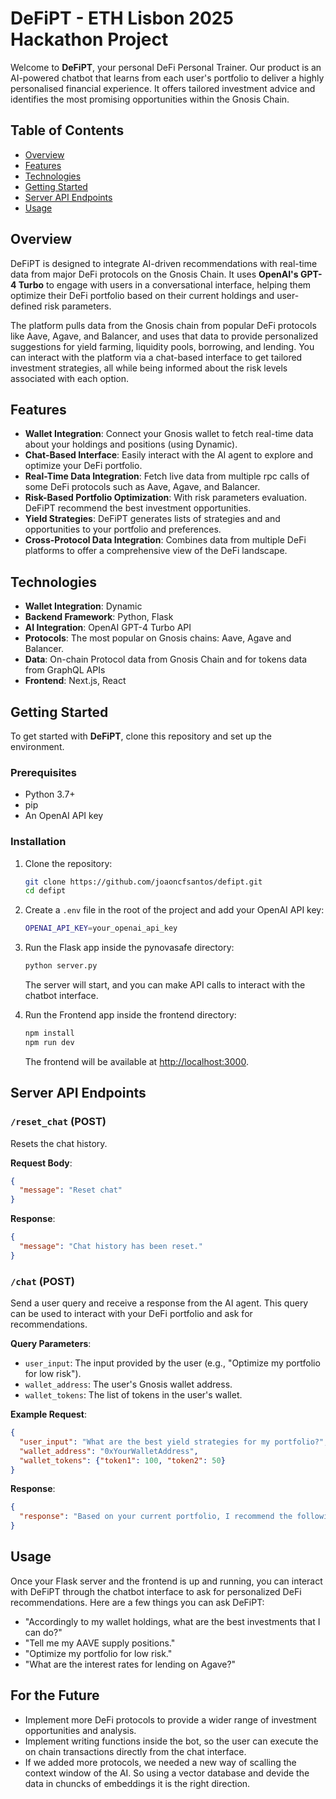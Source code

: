 
# DeFiPT - ETH Lisbon 2025 Hackathon Project

Welcome to **DeFiPT**, your personal DeFi Personal Trainer. Our product is an AI-powered chatbot that learns from each user's portfolio to deliver a highly personalised financial experience. It offers tailored investment advice and identifies the most promising opportunities within the Gnosis Chain.

## Table of Contents

* [Overview](#overview)
* [Features](#features)
* [Technologies](#technologies)
* [Getting Started](#getting-started)
* [Server API Endpoints](#server-api-endpoints)
* [Usage](#usage)

## Overview

DeFiPT is designed to integrate AI-driven recommendations with real-time data from major DeFi protocols on the Gnosis Chain. It uses **OpenAI's GPT-4 Turbo** to engage with users in a conversational interface, helping them optimize their DeFi portfolio based on their current holdings and user-defined risk parameters.

The platform pulls data from the Gnosis chain from popular DeFi protocols like Aave, Agave, and Balancer, and uses that data to provide personalized suggestions for yield farming, liquidity pools, borrowing, and lending. You can interact with the platform via a chat-based interface to get tailored investment strategies, all while being informed about the risk levels associated with each option.

## Features

* **Wallet Integration**: Connect your Gnosis wallet to fetch real-time data about your holdings and positions (using Dynamic).
* **Chat-Based Interface**: Easily interact with the AI agent to explore and optimize your DeFi portfolio.
* **Real-Time Data Integration**: Fetch live data from multiple rpc calls of some DeFi protocols such as Aave, Agave, and Balancer.
* **Risk-Based Portfolio Optimization**: With risk parameters evaluation. DeFiPT recommend the best investment opportunities.
* **Yield Strategies**: DeFiPT generates lists of strategies and and opportunities to your portfolio and preferences.
* **Cross-Protocol Data Integration**: Combines data from multiple DeFi platforms to offer a comprehensive view of the DeFi landscape.

## Technologies

* **Wallet Integration**: Dynamic
* **Backend Framework**: Python, Flask
* **AI Integration**: OpenAI GPT-4 Turbo API
* **Protocols**: The most popular on Gnosis chains: Aave, Agave and  Balancer.
* **Data**: On-chain Protocol data from Gnosis Chain and for tokens data from GraphQL APIs
* **Frontend**: Next.js, React

## Getting Started

To get started with **DeFiPT**, clone this repository and set up the environment.

### Prerequisites

* Python 3.7+
* pip
* An OpenAI API key

### Installation

1. Clone the repository:

   ```bash
   git clone https://github.com/joaoncfsantos/defipt.git
   cd defipt
   ```

3. Create a `.env` file in the root of the project and add your OpenAI API key:

   ```bash
   OPENAI_API_KEY=your_openai_api_key
   ```

4. Run the Flask app inside the pynovasafe directory:

   ```bash
   python server.py
   ```

   The server will start, and you can make API calls to interact with the chatbot interface.


5. Run the Frontend app inside the frontend directory:

   ```bash
   npm install
   npm run dev
   ```

   The frontend will be available at [http://localhost:3000](http://localhost:3000).

## Server API Endpoints

### `/reset_chat` (POST)

Resets the chat history.

**Request Body**:

```json
{
  "message": "Reset chat"
}
```

**Response**:

```json
{
  "message": "Chat history has been reset."
}
```

### `/chat` (POST)

Send a user query and receive a response from the AI agent. This query can be used to interact with your DeFi portfolio and ask for recommendations.

**Query Parameters**:

* `user_input`: The input provided by the user (e.g., "Optimize my portfolio for low risk").
* `wallet_address`: The user's Gnosis wallet address.
* `wallet_tokens`: The list of tokens in the user's wallet.

**Example Request**:

```json
{
  "user_input": "What are the best yield strategies for my portfolio?",
  "wallet_address": "0xYourWalletAddress",
  "wallet_tokens": {"token1": 100, "token2": 50}
}
```

**Response**:

```json
{
  "response": "Based on your current portfolio, I recommend the following yield strategies..."
}
```

## Usage

Once your Flask server and the frontend is up and running, you can interact with DeFiPT through the chatbot interface to ask for personalized DeFi recommendations. Here are a few things you can ask DeFiPT:

* "Accordingly to my wallet holdings, what are the best investments that I can do?"
* "Tell me my AAVE supply positions."
* "Optimize my portfolio for low risk."
* "What are the interest rates for lending on Agave?"


## For the Future

* Implement more DeFi protocols to provide a wider range of investment opportunities and analysis.
* Implement writing functions inside the bot, so the user can execute the on chain transactions directly from the chat interface.
* If we added more protocols, we needed a new way of scalling the context window of the AI. So using a vector database and devide the data in chuncks of embeddings it is the right direction.

